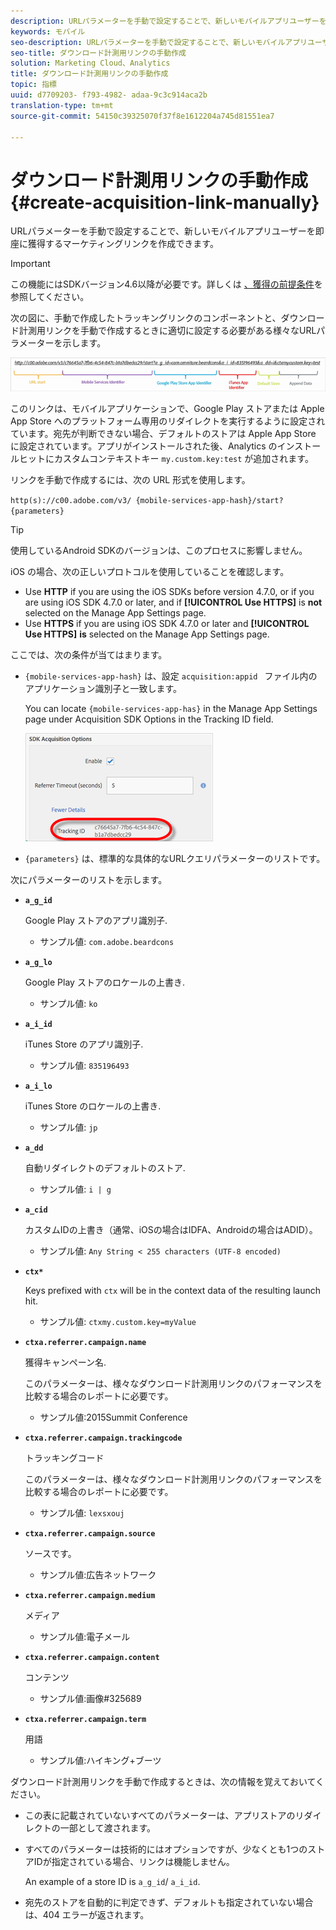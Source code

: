 ```yaml
---
description: URLパラメーターを手動で設定することで、新しいモバイルアプリユーザーを即座に獲得するマーケティングリンクを作成できます。
keywords: モバイル
seo-description: URLパラメーターを手動で設定することで、新しいモバイルアプリユーザーを即座に獲得するマーケティングリンクを作成できます。
seo-title: ダウンロード計測用リンクの手動作成
solution: Marketing Cloud、Analytics
title: ダウンロード計測用リンクの手動作成
topic: 指標
uuid: d7709203- f793-4982- adaa-9c3c914aca2b
translation-type: tm+mt
source-git-commit: 54150c39325070f37f8e1612204a745d81551ea7

---
```



# ダウンロード計測用リンクの手動作成 {#create-acquisition-link-manually}

URLパラメーターを手動で設定することで、新しいモバイルアプリユーザーを即座に獲得するマーケティングリンクを作成できます。

>[!IMPORTANT]
>
>この機能にはSDKバージョン4.6以降が必要です。詳しくは [、獲得の前提条件](/help/using/acquisition-main/c-acquisition-prerequisites.md)を参照してください。

次の図に、手動で作成したトラッキングリンクのコンポーネントと、ダウンロード計測用リンクを手動で作成するときに適切に設定する必要がある様々なURLパラメーターを示します。

![](assets/acquisition_url.png)

このリンクは、モバイルアプリケーションで、Google Play ストアまたは Apple App Store へのプラットフォーム専用のリダイレクトを実行するように設定されています。宛先が判断できない場合、デフォルトのストアは Apple App Store に設定されています。アプリがインストールされた後、Analytics のインストールヒットにカスタムコンテキストキー `my.custom.key:test` が追加されます。

リンクを手動で作成するには、次の URL 形式を使用します。

`http(s)://c00.adobe.com/v3/ {mobile-services-app-hash}/start? {parameters}`

>[!TIP]
>
>使用しているAndroid SDKのバージョンは、このプロセスに影響しません。

iOS の場合、次の正しいプロトコルを使用していることを確認します。

* Use **HTTP** if you are using the iOS SDKs before version 4.7.0, or if you are using iOS SDK 4.7.0 or later, and if **[!UICONTROL Use HTTPS]** is **not** selected on the Manage App Settings page.
* Use **HTTPS** if you are using iOS SDK 4.7.0 or later and **[!UICONTROL Use HTTPS]** **is** selected on the Manage App Settings page.

ここでは、次の条件が当てはまります。

* `{mobile-services-app-hash}` は、設定 `acquisition:appid ` ファイル内のアプリケーション識別子と一致します。

   You can locate `{mobile-services-app-has}` in the Manage App Settings page under Acquisition SDK Options in the Tracking ID field.

   ![](assets/tracking-id.png)

* `{parameters}` は、標準的な具体的なURLクエリパラメーターのリストです。

次にパラメーターのリストを示します。

* **`a_g_id`**

   Google Play ストアのアプリ識別子.

   * サンプル値: `com.adobe.beardcons`

* **`a_g_lo`**

   Google Play ストアのロケールの上書き.

   * サンプル値: `ko`

* **`a_i_id`**

   iTunes Store のアプリ識別子.

   * サンプル値: `835196493`

* **`a_i_lo`**

   iTunes Store のロケールの上書き.

   * サンプル値: `jp`

* **`a_dd`**

   自動リダイレクトのデフォルトのストア.

   * サンプル値: `i | g`

* **`a_cid`**

   カスタムIDの上書き（通常、iOSの場合はIDFA、Androidの場合はADID）。

   * サンプル値: `Any String < 255 characters (UTF-8 encoded)`

* **`ctx*`**

   Keys prefixed with `ctx` will be in the context data of the resulting launch hit.

   * サンプル値: `ctxmy.custom.key=myValue`

* **`ctxa.referrer.campaign.name`**

   獲得キャンペーン名.

   このパラメーターは、様々なダウンロード計測用リンクのパフォーマンスを比較する場合のレポートに必要です。

   * サンプル値:2015Summit Conference

* **`ctxa.referrer.campaign.trackingcode`**

   トラッキングコード

   このパラメーターは、様々なダウンロード計測用リンクのパフォーマンスを比較する場合のレポートに必要です。

   * サンプル値: `lexsxouj`

* **`ctxa.referrer.campaign.source`**

   ソースです。

   * サンプル値:広告ネットワーク

* **`ctxa.referrer.campaign.medium`**

   メディア

   * サンプル値:電子メール

* **`ctxa.referrer.campaign.content`**

   コンテンツ

   * サンプル値:画像#325689

* **`ctxa.referrer.campaign.term`**

   用語

   * サンプル値:ハイキング+ブーツ


ダウンロード計測用リンクを手動で作成するときは、次の情報を覚えておいてください。

* この表に記載されていないすべてのパラメーターは、アプリストアのリダイレクトの一部として渡されます。
* すべてのパラメーターは技術的にはオプションですが、少なくとも1つのストアIDが指定されている場合、リンクは機能しません。

   An example of a store ID is `a_g_id`/ `a_i_id`.

* 宛先のストアを自動的に判定できず、デフォルトも指定されていない場合は、404 エラーが返されます。

